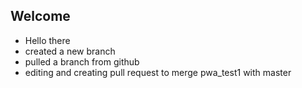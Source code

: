 ## Welcome

* Hello there
* created a new branch
* pulled a branch from github
* editing and creating pull request to merge pwa_test1 with master
